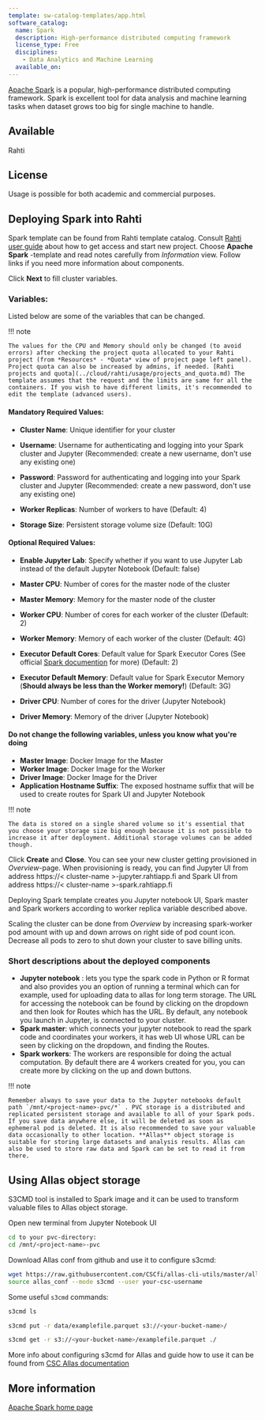 ```yaml
---
template: sw-catalog-templates/app.html
software_catalog:
  name: Spark
  description: High-performance distributed computing framework
  license_type: Free
  disciplines:
    - Data Analytics and Machine Learning
  available_on:
---
```


[Apache Spark](https://spark.apache.org/) is a popular, high-performance distributed computing framework. Spark is excellent tool for data analysis and machine learning tasks when dataset grows too big for single machine to handle. 

## Available

Rahti

## License

Usage is possible for both academic and commercial purposes.

## Deploying Spark into Rahti

Spark template can be found from Rahti template catalog. Consult [Rahti user guide](../cloud/rahti/index.md) about how to get access and start new project. 
Choose **Apache Spark** -template and read notes carefully from *Information* view. Follow links if you need more information about components. 

Click **Next** to fill cluster variables. 
### Variables:

Listed below are some of the variables that can be changed.

!!! note 

    The values for the CPU and Memory should only be changed (to avoid errors) after checking the project quota allocated to your Rahti project (from *Resources* - *Quota* view of project page left panel). Project quota can also be increased by admins, if needed. [Rahti projects and quota](../cloud/rahti/usage/projects_and_quota.md) The template assumes that the request and the limits are same for all the containers. If you wish to have different limits, it's recommended to edit the template (advanced users).

#### Mandatory Required Values:
- **Cluster Name**: Unique identifier for your cluster
- **Username**: Username for authenticating and logging into your Spark cluster and Jupyter (Recommended: create a new username, don't use any existing one)
- **Password**: Password for authenticating and logging into your Spark cluster and Jupyter (Recommended: create a new password, don't use any existing one)
- **Worker Replicas**: Number of workers to have (Default: 4)

- **Storage Size**: Persistent storage volume size (Default: 10G)

#### Optional Required Values:
- **Enable Jupyter Lab**: Specify whether if you want to use Jupyter Lab instead of the default Jupyter Notebook (Default: false) 
- **Master CPU**: Number of cores for the master node of the cluster
- **Master Memory**: Memory for the master node of the cluster
- **Worker CPU**: Number of cores for each worker of the cluster (Default: 2)
- **Worker Memory**: Memory of each worker of the cluster (Default: 4G)

- **Executor Default Cores**: Default value for Spark Executor Cores (See official [Spark documention](https://spark.apache.org/docs/latest/) for more) (Default: 2)
- **Executor Default Memory**: Default value for Spark Executor Memory (**Should always be less than the Worker memory!**) (Default: 3G)

- **Driver CPU**: Number of cores for the driver (Jupyter Notebook)
- **Driver Memory**: Memory of the driver (Jupyter Notebook)

#### Do not change the following variables, unless you know what you're doing
- **Master Image**: Docker Image for the Master
- **Worker Image**: Docker Image for the Worker 
- **Driver Image**: Docker Image for the Driver 
- **Application Hostname Suffix**: The exposed hostname suffix that will be used to create routes for Spark UI and Jupyter Notebook


!!! note 

    The data is stored on a single shared volume so it's essential that you choose your storage size big enough because it is not possible to increase it after deployment. Additional storage volumes can be added though.

Click **Create** and **Close**.
You can see your new cluster getting provisioned in *Overview*-page. When provisioning is ready, you can find Jupyter UI from address https://< cluster-name >-jupyter.rahtiapp.fi and Spark UI from address https://< cluster-name >-spark.rahtiapp.fi

Deploying Spark template creates you Jupyter notebook UI, Spark master and Spark workers according to worker replica variable described above.

Scaling the cluster can be done from *Overview* by increasing spark-worker pod amount with up and down arrows on right side of pod count icon. Decrease all pods to zero to shut down your cluster to save billing units. 

### Short descriptions about the deployed components
- **Jupyter notebook** : lets you type the spark code in Python or R format and also provides you an option of running a terminal which can for example, used for uploading data to allas for long term storage. The URL for accessing the notebook can be found by clicking on the dropdown and then look for Routes which has the URL. By default, any notebook you launch in Jupyter, is connected to your cluster.
- **Spark master**: which connects your jupyter notebook to read the spark code and coordinates your workers, it has web UI whose URL can be seen by clicking on the dropdown, and finding the Routes.
- **Spark workers**: The workers are responsible for doing the actual computation. By default there are 4 workers created for you, you can create more by clicking on the up and down buttons. 

!!! note 

    Remember always to save your data to the Jupyter notebooks default path `/mnt/<project-name>-pvc/*` . PVC storage is a distributed and replicated persistent storage and available to all of your Spark pods. If you save data anywhere else, it will be deleted as soon as ephemeral pod is deleted. It is also recommended to save your valuable data occasionally to other location. **Allas** object storage is suitable for storing large datasets and analysis results. Allas can also be used to store raw data and Spark can be set to read it from there.
 

## Using Allas object storage

S3CMD tool is installed to Spark image and it can be used to transform valuable files to Allas object storage.

Open new terminal from Jupyter Notebook UI

```bash
cd to your pvc-directory:
cd /mnt/<project-name>-pvc
```

Download Allas conf from github and use it to configure s3cmd:

```bash
wget https://raw.githubusercontent.com/CSCfi/allas-cli-utils/master/allas_conf
source allas_conf --mode s3cmd --user your-csc-username
```

Some useful `s3cmd` commands:
```bash
s3cmd ls

s3cmd put -r data/examplefile.parquet s3://<your-bucket-name>/

s3cmd get -r s3://<your-bucket-name>/examplefile.parquet ./
```


More info about configuring s3cmd for Allas and guide how to use it can be found from [CSC Allas documentation](../data/Allas/using_allas/s3_client.md)

## More information

[Apache Spark home page](https://spark.apache.org)
